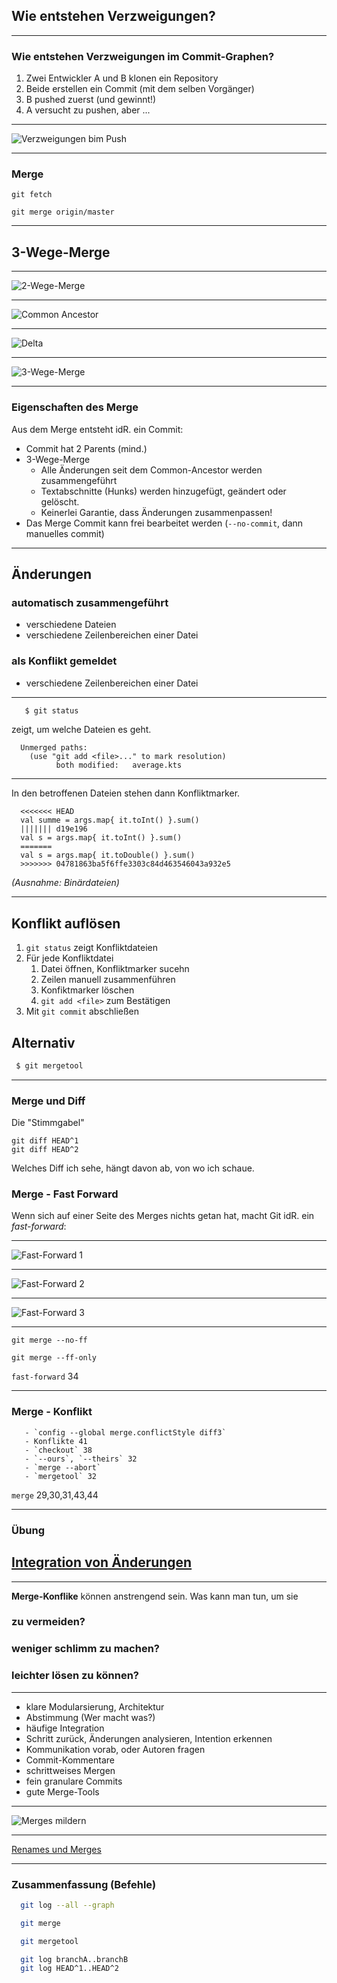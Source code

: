 ## Wie entstehen Verzweigungen?

---

### Wie entstehen Verzweigungen im Commit-Graphen?

 1. Zwei Entwickler A und B klonen ein Repository
 1. Beide erstellen ein Commit
    (mit dem selben Vorgänger)
 1. B pushed zuerst (und gewinnt!)
 1. A versucht zu pushen, aber ...

---


![Verzweigungen bim Push](push-pull-diverging.png)


---

### Merge

    git fetch

    git merge origin/master

---

## 3-Wege-Merge


---


![2-Wege-Merge](3-wege-merge-1.png)


---


![Common Ancestor](3-wege-merge-2.png)


---


![Delta](3-wege-merge-3.png)


---


![3-Wege-Merge](3-wege-merge-4.png)



---

### Eigenschaften des Merge

Aus dem Merge entsteht idR. ein Commit:

 * Commit hat 2 Parents (mind.)
 * 3-Wege-Merge
   * Alle Änderungen seit dem Common-Ancestor werden zusammengeführt
   * Textabschnitte (Hunks) werden hinzugefügt, geändert oder gelöscht.
   * Keinerlei Garantie, dass Änderungen zusammenpassen!
 * Das Merge Commit kann frei bearbeitet werden (`--no-commit`, dann manuelles commit)


---


## Änderungen 

### automatisch zusammengeführt
 
 * verschiedene Dateien
 * verschiedene Zeilenbereichen einer Datei

### als Konflikt gemeldet

 * verschiedene Zeilenbereichen einer Datei


---


```bash
   $ git status
``` 
zeigt, um welche Dateien es geht.

```
  Unmerged paths:
    (use "git add <file>..." to mark resolution)
          both modified:   average.kts
```

---


In den betroffenen Dateien stehen dann
Konfliktmarker.


```
  <<<<<<< HEAD
  val summe = args.map{ it.toInt() }.sum()
  ||||||| d19e196
  val s = args.map{ it.toInt() }.sum()
  =======
  val s = args.map{ it.toDouble() }.sum()
  >>>>>>> 04781863ba5f6ffe3303c84d463546043a932e5
```
*(Ausnahme: Binärdateien)*

---

## Konflikt auflösen

1. `git status` zeigt Konfliktdateien
1. Für jede Konfliktdatei
   1. Datei öffnen, Konfliktmarker sucehn
   1. Zeilen manuell zusammenführen
   1. Konfiktmarker löschen
   1. `git add <file>` zum Bestätigen
1. Mit `git commit` abschließen

## Alternativ

```bash
 $ git mergetool
```

---

### Merge und Diff

Die "Stimmgabel"

    git diff HEAD^1
    git diff HEAD^2

Welches Diff ich sehe, hängt davon ab, von wo ich schaue.



### Merge - Fast Forward


Wenn sich auf einer Seite des Merges nichts getan hat, macht Git idR. ein *fast-forward*:

---

![Fast-Forward 1](abb-branches-beispiel-ff-vorher.png)


---

![Fast-Forward 2](abb-branches-beispiel-ff-nachher.png)


---

![Fast-Forward 3](fast-forward.jpg)


---


    git merge --no-ff

    git merge --ff-only

 `fast-forward` 34


---

### Merge - Konflikt

       - `config --global merge.conflictStyle diff3`
       - Konflikte 41
       - `checkout` 38
       - `--ours`, `--theirs` 32
       - `merge --abort`
       - `mergetool` 32

`merge` 29,30,31,43,44


---

### Übung

<h2><a href="markdown-git-uebungen/aufgabe-zusammenarbeit-integration-von-aenderungen.html" target="_blank">Integration von Änderungen<a></h2>

---


**Merge-Konflike** können anstrengend sein. Was kann man tun, um sie

### zu vermeiden?

### weniger schlimm zu machen?

### leichter lösen zu können?


---


 * klare Modularsierung, Architektur
 * Abstimmung (Wer macht was?)
 * häufige Integration
 * Schritt zurück, Änderungen analysieren, Intention erkennen
 * Kommunikation vorab, oder Autoren fragen
 * Commit-Kommentare
 * schrittweises Mergen
 * fein granulare Commits
 * gute Merge-Tools


---

![Merges mildern](merges-mildern.jpg)


---


[Renames und Merges](renames-und-merges.md)


---

### Zusammenfassung (Befehle)

```bash
  git log --all --graph

  git merge

  git mergetool

  git log branchA..branchB
  git log HEAD^1..HEAD^2
```








